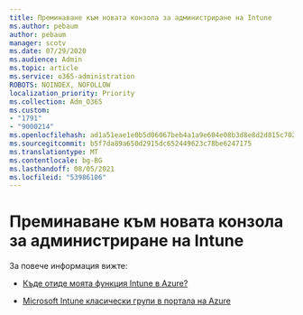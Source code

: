 ```yaml
---
title: Преминаване към новата конзола за администриране на Intune
ms.author: pebaum
author: pebaum
manager: scotv
ms.date: 07/29/2020
ms.audience: Admin
ms.topic: article
ms.service: o365-administration
ROBOTS: NOINDEX, NOFOLLOW
localization_priority: Priority
ms.collection: Adm_O365
ms.custom:
- "1791"
- "9000214"
ms.openlocfilehash: ad1a51eae1e0b5d06067beb4a1a9e604e08b3d8e8d2d815c702c6ab05668dc9f
ms.sourcegitcommit: b5f7da89a650d2915dc652449623c78be6247175
ms.translationtype: MT
ms.contentlocale: bg-BG
ms.lasthandoff: 08/05/2021
ms.locfileid: "53986106"
---
```

# <a name="moving-to-the-new-intune-admin-console"></a>Преминаване към новата конзола за администриране на Intune

За повече информация вижте:

- [Къде отиде моята функция Intune в Azure?](https://docs.microsoft.com/intune/ui-changes)

- [Microsoft Intune класически групи в портала на Azure](https://docs.microsoft.com/intune/groups-get-started)